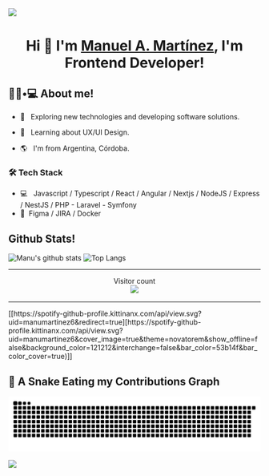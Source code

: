 <img src="https://user-images.githubusercontent.com/73097560/115834477-dbab4500-a447-11eb-908a-139a6edaec5c.gif">

<h1 align="center">Hi 👋 I'm <a href="" target="_blank">Manuel A. Martínez</a>, I'm Frontend Developer!</h1>

<h2>👨🏻•💻 About me!</h2>

- 🤔 &nbsp; Exploring new technologies and developing software solutions.

- 🌱 &nbsp; Learning about UX/UI Design.

- 🌎 &nbsp; I'm from Argentina, Córdoba.

<h3>🛠 Tech Stack</h3>

- 💻 &nbsp; Javascript / Typescript / React / Angular / Nextjs / NodeJS / Express / NestJS / PHP - Laravel - Symfony
- 📎&nbsp; Figma / JIRA / Docker 

<h2>Github Stats!</h2>

![Manu's github stats](https://github-readme-stats.vercel.app/api?username=manumartinz&theme=tokyonight&show_icons=true)
![Top Langs](https://github-readme-stats.vercel.app/api/top-langs/?username=manumartinz&layout=compact&theme=tokyonight&show_icons=true)

<!--
<h2>Connect with me!</h2>
<p align="center">
<a href="https://manu-martinez.netlify.app/#inicio" target="_blank"><img alt="Portfolio" src="https://img.shields.io/badge/Website-Portfolio-blue?style=flat&logo=google-chrome"></a>
<a href="https://www.linkedin.com/in/manuel-mart%C3%ADnez-09651b1b6/" target="_blank"><img alt="LinkedIn" src="https://img.shields.io/badge/LinkedIn-@manuelmartinez-blue?style=flat&logo=linkedin"></a>
<a href="mailto:manumartinz@gmail.com"><img alt="Email" src="https://img.shields.io/badge/Email-manumartinz@gmail.com-blue?style=flat&logo=gmail"></a>
</p>
--> 
<hr>
<p align="center"> 
  Visitor count<br>
  <img src="https://profile-counter.glitch.me/manumartinz/count.svg" />
</p>

<hr>
[[https://spotify-github-profile.kittinanx.com/api/view.svg?uid=manumartinez6&redirect=true][https://spotify-github-profile.kittinanx.com/api/view.svg?uid=manumartinez6&cover_image=true&theme=novatorem&show_offline=false&background_color=121212&interchange=false&bar_color=53b14f&bar_color_cover=true)]]

## 🐍 A Snake Eating my Contributions Graph
	
<p align = "center">
	<img src = "https://github.com/7oSkaaa/7oSkaaa/blob/output/github-contribution-grid-snake.svg?" alt = "Snake Game"/>
</p>



<img src="https://user-images.githubusercontent.com/73097560/115834477-dbab4500-a447-11eb-908a-139a6edaec5c.gif">
